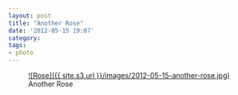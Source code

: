 ```yaml
---
layout: post
title: "Another Rose"
date: '2012-05-15 19:07'
category: 
tags:
- photo
---
```


<figure>
  <a href="{{ site.s3.url }}/images/2012-05-15-another-rose.jpg" rel="lightbox" title="Another Rose">
  ![Rose]({{ site.s3.url }}/images/2012-05-15-another-rose.jpg)
  </a>
  <figcaption>Another Rose</figcaption>
</figure>
